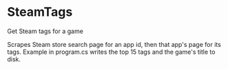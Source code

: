 SteamTags
=========

Get Steam tags for a game

Scrapes Steam store search page for an app id, then that app's page for its tags. Example in program.cs writes the top 15 tags and the game's title to disk.
